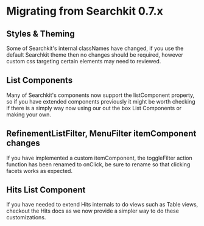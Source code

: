 # Migrating from Searchkit 0.7.x

## Styles & Theming
Some of Searchkit's internal classNames have changed, if you use the default Searchkit theme then no changes should be required, however custom css targeting certain elements may need to reviewed.

## List Components
Many of Searchkit's components now support the listComponent property, so if you have extended components previously it might be worth checking if there is a simply way now using our out the box List Components or making your own.

## RefinementListFilter, MenuFilter itemComponent changes
If you have implemented a custom itemComponent, the toggleFilter action function has been renamed to onClick, be sure to rename so that clicking facets works as expected.

## Hits List Component
If you have needed to extend Hits internals to do views such as Table views, checkout the Hits docs as we now provide a simpler way to do these customizations.
